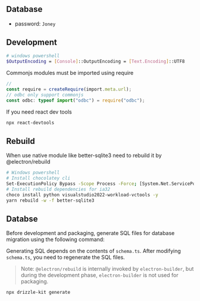 #

## Database

- password: `Joney`

## Development

```bash
# windows powershell
$OutputEncoding = [Console]::OutputEncoding = [Text.Encoding]::UTF8
```

Commonjs modules must be imported using require

```ts
//
const require = createRequire(import.meta.url);
// odbc only support commonjs
const odbc: typeof import("odbc") = require("odbc");
```

If you need react dev tools

```bash
npx react-devtools
```

## Rebuild

When use native module like better-sqlite3 need to rebuild it by @electron/rebuild

```bash
# Windows powershell
# Install chocolatey cli
Set-ExecutionPolicy Bypass -Scope Process -Force; [System.Net.ServicePointManager]::SecurityProtocol = [System.Net.ServicePointManager]::SecurityProtocol -bor 3072; iex ((New-Object System.Net.WebClient).DownloadString('https://community.chocolatey.org/install.ps1'))
# Install rebuild dependencies for ia32
choco install python visualstudio2022-workload-vctools -y
yarn rebuild -w -f better-sqlite3
```

## Databse

Before development and packaging, generate SQL files for database migration using the following command:

Generating SQL depends on the contents of `schema.ts`. After modifying `schema.ts`, you need to regenerate the SQL files.

> Note: `@electron/rebuild` is internally invoked by `electron-builder`, but during the development phase, `electron-builder` is not used for packaging.

```bash
npx drizzle-kit generate
```
